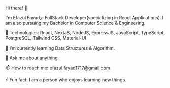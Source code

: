 Hi there! 👋
 
I'm Efazul Fayad,a FullStack Developer(specializing in React Applications). I am also pursuing my Bachelor in Computer Science & Engineering.
 
🎫 Technologies: React, NextJS, NodeJS, ExpressJS, JavaScript, TypeScript, PostgreSQL, Tailwind CSS, Material-UI

🌱 I’m currently learning Data Structures & Algorithm.

💬 Ask me about anything 

📫 How to reach me: efazul.fayad1717@gmail.com

⚡ Fun fact: I am a person who enjoys learning new things. 



